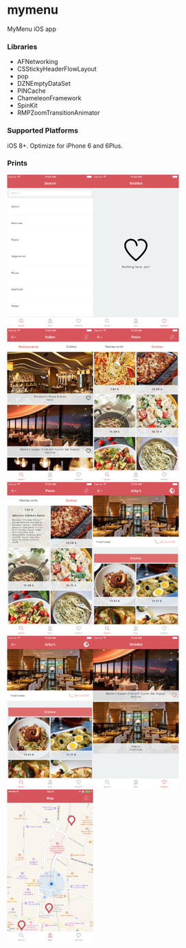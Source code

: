 # mymenu

MyMenu iOS app


### Libraries

- AFNetworking
- CSStickyHeaderFlowLayout
- pop
- DZNEmptyDataSet
- PINCache
- ChameleonFramework
- SpinKit
- RMPZoomTransitionAnimator


### Supported Platforms

iOS 8+. Optimize for iPhone 6 and 6Plus.


### Prints

![image1](Images/1.png)![image2](Images/2.png)![image3](Images/3.png)![image4](Images/4.png)![image5](Images/5.png)![image6](Images/6.png)![image7](Images/7.png)![image8](Images/8.png)![image9](Images/9.png)







